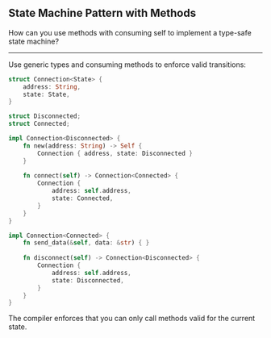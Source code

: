 ## State Machine Pattern with Methods

How can you use methods with consuming self to implement a type-safe state machine?

---

Use generic types and consuming methods to enforce valid transitions:

```rust
struct Connection<State> {
    address: String,
    state: State,
}

struct Disconnected;
struct Connected;

impl Connection<Disconnected> {
    fn new(address: String) -> Self {
        Connection { address, state: Disconnected }
    }
    
    fn connect(self) -> Connection<Connected> {
        Connection {
            address: self.address,
            state: Connected,
        }
    }
}

impl Connection<Connected> {
    fn send_data(&self, data: &str) { }
    
    fn disconnect(self) -> Connection<Disconnected> {
        Connection {
            address: self.address,
            state: Disconnected,
        }
    }
}
```

The compiler enforces that you can only call methods valid for the current state.

